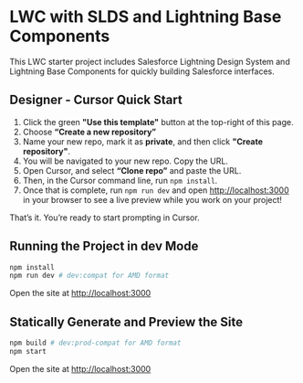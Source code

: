 # LWC with SLDS and Lightning Base Components

This LWC starter project includes Salesforce Lightning Design System and Lightning Base Components for quickly building Salesforce interfaces.

## Designer - Cursor Quick Start
1. Click the green **"Use this template"** button at the top-right of this page.
2. Choose **“Create a new repository”**
3. Name your new repo, mark it as **private**, and then click **"Create repository"**.
4. You will be navigated to your new repo. Copy the URL.
5. Open Cursor, and select **“Clone repo”** and paste the URL.
6. Then, in the Cursor command line, run `npm install`.
7. Once that is complete, run `npm run dev` and open [http://localhost:3000](http://localhost:3000) in your browser to see a live preview while you work on your project!

That’s it. You’re ready to start prompting in Cursor.

## Running the Project in dev Mode

```bash
npm install
npm run dev # dev:compat for AMD format
```

Open the site at [http://localhost:3000](http://localhost:3000)

## Statically Generate and Preview the Site

```bash
npm build # dev:prod-compat for AMD format
npm start
```

Open the site at [http://localhost:3000](http://localhost:3000)
